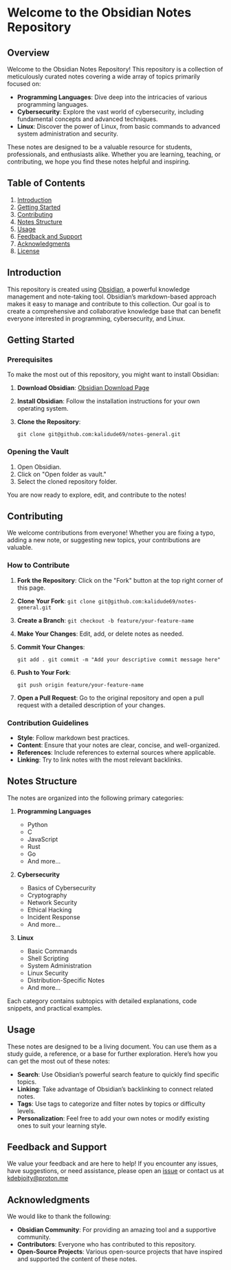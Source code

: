 # Welcome to the Obsidian Notes Repository

## Overview

Welcome to the Obsidian Notes Repository! This repository is a collection of meticulously curated notes covering a wide array of topics primarily focused on:

- **Programming Languages**: Dive deep into the intricacies of various programming languages.
- **Cybersecurity**: Explore the vast world of cybersecurity, including fundamental concepts and advanced techniques.
- **Linux**: Discover the power of Linux, from basic commands to advanced system administration and security.

These notes are designed to be a valuable resource for students, professionals, and enthusiasts alike. Whether you are learning, teaching, or contributing, we hope you find these notes helpful and inspiring.

## Table of Contents

1. [Introduction](#introduction)
2. [Getting Started](#getting-started)
3. [Contributing](#contributing)
4. [Notes Structure](#notes-structure)
5. [Usage](#usage)
6. [Feedback and Support](#feedback-and-support)
7. [Acknowledgments](#acknowledgments)
8. [License](#license)

## Introduction

This repository is created using [Obsidian](https://obsidian.md/), a powerful knowledge management and note-taking tool. Obsidian’s markdown-based approach makes it easy to manage and contribute to this collection. Our goal is to create a comprehensive and collaborative knowledge base that can benefit everyone interested in programming, cybersecurity, and Linux.

## Getting Started

### Prerequisites

To make the most out of this repository, you might want to install Obsidian:

1. **Download Obsidian**: [Obsidian Download Page](https://obsidian.md/)
2. **Install Obsidian**: Follow the installation instructions for your own operating system.
3. **Clone the Repository**:
    
    `git clone git@github.com:kalidude69/notes-general.git`
    

### Opening the Vault

1. Open Obsidian.
2. Click on "Open folder as vault."
3. Select the cloned repository folder.

You are now ready to explore, edit, and contribute to the notes!

## Contributing

We welcome contributions from everyone! Whether you are fixing a typo, adding a new note, or suggesting new topics, your contributions are valuable.

### How to Contribute

1. **Fork the Repository**: Click on the "Fork" button at the top right corner of this page.
2. **Clone Your Fork**:
    `git clone git@github.com:kalidude69/notes-general.git`
    
3. **Create a Branch**:
    `git checkout -b feature/your-feature-name`
    
4. **Make Your Changes**: Edit, add, or delete notes as needed.
   
5. **Commit Your Changes**:

    `git add . git commit -m "Add your descriptive commit message here"`
    
6. **Push to Your Fork**:
     
    `git push origin feature/your-feature-name`
    
7. **Open a Pull Request**: Go to the original repository and open a pull request with a detailed description of your changes.

### Contribution Guidelines

- **Style**: Follow markdown best practices.
- **Content**: Ensure that your notes are clear, concise, and well-organized.
- **References**: Include references to external sources where applicable.
- **Linking**: Try to link notes with the most relevant backlinks.
## Notes Structure

The notes are organized into the following primary categories:

1. **Programming Languages**
    
    - Python
    - C
    - JavaScript
    - Rust
    - Go
    - And more...
2. **Cybersecurity**
    
    - Basics of Cybersecurity
    - Cryptography
    - Network Security
    - Ethical Hacking
    - Incident Response
    - And more...
3. **Linux**
    
    - Basic Commands
    - Shell Scripting
    - System Administration
    - Linux Security
    - Distribution-Specific Notes
    - And more...

Each category contains subtopics with detailed explanations, code snippets, and practical examples.

## Usage

These notes are designed to be a living document. You can use them as a study guide, a reference, or a base for further exploration. Here’s how you can get the most out of these notes:

- **Search**: Use Obsidian’s powerful search feature to quickly find specific topics.
- **Linking**: Take advantage of Obsidian’s backlinking to connect related notes.
- **Tags**: Use tags to categorize and filter notes by topics or difficulty levels.
- **Personalization**: Feel free to add your own notes or modify existing ones to suit your learning style.

## Feedback and Support

We value your feedback and are here to help! If you encounter any issues, have suggestions, or need assistance, please open an [issue](https://github.com/kalidude69/programming-notes-sync/issues) or contact us at kdebjoity@proton.me

## Acknowledgments

We would like to thank the following:

- **Obsidian Community**: For providing an amazing tool and a supportive community.
- **Contributors**: Everyone who has contributed to this repository.
- **Open-Source Projects**: Various open-source projects that have inspired and supported the content of these notes.